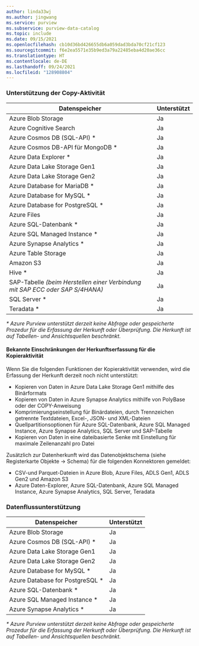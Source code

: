 ```yaml
---
author: linda33wj
ms.author: jingwang
ms.service: purview
ms.subservice: purview-data-catalog
ms.topic: include
ms.date: 09/15/2021
ms.openlocfilehash: cb10d36bd426655db6a059dad3bda70cf21cf123
ms.sourcegitcommit: f6e2ea5571e35b9ed3a79a22485eba4d20ae36cc
ms.translationtype: HT
ms.contentlocale: de-DE
ms.lasthandoff: 09/24/2021
ms.locfileid: "128908804"
---
```

### <a name="copy-activity-support"></a>Unterstützung der Copy-Aktivität

| Datenspeicher | Unterstützt | 
| ------------------- | ------------------- | 
| Azure Blob Storage | Ja |
| Azure Cognitive Search | Ja | 
| Azure Cosmos DB (SQL-API) \* | Ja | 
| Azure Cosmos DB-API für MongoDB \* | Ja |
| Azure Data Explorer \* | Ja | 
| Azure Data Lake Storage Gen1 | Ja | 
| Azure Data Lake Storage Gen2 | Ja | 
| Azure Database for MariaDB \* | Ja | 
| Azure Database for MySQL \* | Ja | 
| Azure Database for PostgreSQL \* | Ja |
| Azure Files | Ja | 
| Azure SQL-Datenbank \* | Ja | 
| Azure SQL Managed Instance \* | Ja | 
| Azure Synapse Analytics \* | Ja | 
| Azure Table Storage | Ja |
| Amazon S3 | Ja | 
| Hive \* | Ja | 
| SAP-Tabelle *(beim Herstellen einer Verbindung mit SAP ECC oder SAP S/4HANA)* | Ja |
| SQL Server \* | Ja | 
| Teradata \* | Ja |

*\* Azure Purview unterstützt derzeit keine Abfrage oder gespeicherte Prozedur für die Erfassung der Herkunft oder Überprüfung. Die Herkunft ist auf Tabellen- und Ansichtsquellen beschränkt.*

#### <a name="known-limitations-on-copy-activity-lineage"></a>Bekannte Einschränkungen der Herkunftserfassung für die Kopieraktivität

Wenn Sie die folgenden Funktionen der Kopieraktivität verwenden, wird die Erfassung der Herkunft derzeit noch nicht unterstützt:

- Kopieren von Daten in Azure Data Lake Storage Gen1 mithilfe des Binärformats
- Kopieren von Daten in Azure Synapse Analytics mithilfe von PolyBase oder der COPY-Anweisung
- Komprimierungseinstellung für Binärdateien, durch Trennzeichen getrennte Textdateien, Excel-, JSON- und XML-Dateien
- Quellpartitionsoptionen für Azure SQL-Datenbank, Azure SQL Managed Instance, Azure Synapse Analytics, SQL Server und SAP-Tabelle
- Kopieren von Daten in eine dateibasierte Senke mit Einstellung für maximale Zeilenanzahl pro Datei

Zusätzlich zur Datenherkunft wird das Datenobjektschema (siehe Registerkarte Objekte -> Schema) für die folgenden Konnektoren gemeldet:

- CSV-und Parquet-Dateien in Azure Blob, Azure Files, ADLS Gen1, ADLS Gen2 und Amazon S3
- Azure Daten-Explorer, Azure SQL-Datenbank, Azure SQL Managed Instance, Azure Synapse Analytics, SQL Server, Teradata

### <a name="data-flow-support"></a>Datenflussunterstützung

| Datenspeicher | Unterstützt |
| ------------------- | ------------------- | 
| Azure Blob Storage | Ja |
| Azure Cosmos DB (SQL-API) \* | Ja | 
| Azure Data Lake Storage Gen1 | Ja |
| Azure Data Lake Storage Gen2 | Ja |
| Azure Database for MySQL \* | Ja | 
| Azure Database for PostgreSQL \* | Ja |
| Azure SQL-Datenbank \* | Ja |
| Azure SQL Managed Instance \* | Ja | 
| Azure Synapse Analytics \* | Ja |

*\* Azure Purview unterstützt derzeit keine Abfrage oder gespeicherte Prozedur für die Erfassung der Herkunft oder Überprüfung. Die Herkunft ist auf Tabellen- und Ansichtsquellen beschränkt.*